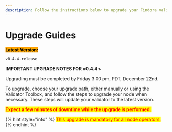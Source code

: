 ```yaml
---
description: Follow the instructions below to upgrade your Findora validator node.
---
```


# Upgrade Guides

&#x20;<mark style="background-color:orange;">**Latest Version:**</mark>&#x20;

```
v0.4.4-release
```

**IMPORTANT UPGRADE NOTES FOR v0.4.4 ⤵️**

Upgrading must be completed by Friday 3:00 pm, PDT, December 22nd.&#x20;

To upgrade, choose your upgrade path, either manually or using the Validator Toolbox, and follow the steps to upgrade your node when necessary. These steps will update your validator to the latest version.&#x20;

<mark style="color:red;">**Expect a few minutes of downtime while the upgrade is performed.**</mark>

{% hint style="info" %}
<mark style="color:red;">This upgrade is mandatory for all node operators.</mark>
{% endhint %}
